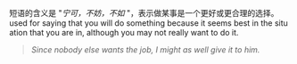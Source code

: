 短语的含义是 "*宁可，不妨，不如* "，表示做某事是一个更好或更合理的选择。
used for saying that you will do something because it seems best in the situation that you are in, although you may not really want to do it.

> *Since nobody else wants the job, I might as well give it to him.*

